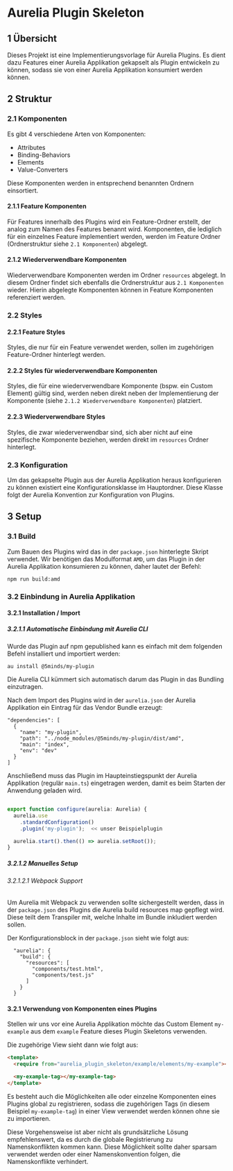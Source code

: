 # Aurelia Plugin Skeleton

## 1 Übersicht

Dieses Projekt ist eine Implementierungsvorlage für Aurelia Plugins.
Es dient dazu Features einer Aurelia Applikation gekapselt als Plugin entwickeln zu können, sodass sie von einer Aurelia Applikation konsumiert werden können.

## 2 Struktur

### 2.1 Komponenten

Es gibt 4 verschiedene Arten von Komponenten:
* Attributes
* Binding-Behaviors
* Elements
* Value-Converters

Diese Komponenten werden in entsprechend benannten Ordnern einsortiert.

#### 2.1.1 Feature Komponenten

Für Features innerhalb des Plugins wird ein Feature-Ordner erstellt, der analog zum Namen des Features benannt wird.
Komponenten, die lediglich für ein einzelnes Feature implementiert werden, werden im Feature Ordner (Ordnerstruktur siehe `2.1 Komponenten`) abgelegt.

#### 2.1.2 Wiederverwendbare Komponenten

Wiederverwendbare Komponenten werden im Ordner `resources` abgelegt. In diesem Ordner findet sich ebenfalls die Ordnerstruktur aus `2.1 Komponenten` wieder.
Hierin abgelegte Komponenten können in Feature Komponenten referenziert werden.

### 2.2 Styles

#### 2.2.1 Feature Styles

Styles, die nur für ein Feature verwendet werden, sollen im zugehörigen Feature-Ordner hinterlegt werden.

#### 2.2.2 Styles für wiederverwendbare Komponenten

Styles, die für eine wiederverwendbare Komponente (bspw. ein Custom Element) gültig sind, werden neben direkt neben der Implementierung der Komponente (siehe `2.1.2 Wiederverwendbare Komponenten`) platziert.

#### 2.2.3 Wiederverwendbare Styles

Styles, die zwar wiederverwendbar sind, sich aber nicht auf eine spezifische Komponente beziehen, werden direkt im `resources` Ordner hinterlegt.

### 2.3 Konfiguration

Um das gekapselte Plugin aus der Aurelia Applikation heraus konfigurieren zu können existiert eine Konfigurationsklasse im Hauptordner.
Diese Klasse folgt der Aurelia Konvention zur Konfiguration von Plugins.

## 3 Setup

### 3.1 Build

Zum Bauen des Plugins wird das in der `package.json` hinterlegte Skript verwendet. Wir benötigen das Modulformat `AMD`, um das Plugin in der Aurelia Applikation konsumieren zu können, daher lautet der Befehl:

```
npm run build:amd
```

### 3.2 Einbindung in Aurelia Applikation

#### 3.2.1 Installation / Import

##### 3.2.1.1 Automatische Einbindung mit Aurelia CLI

Wurde das Plugin auf npm gepublished kann es einfach mit dem folgenden Befehl installiert und importiert werden:

```
au install @5minds/my-plugin
```

Die Aurelia CLI kümmert sich automatisch darum das Plugin in das Bundling einzutragen.

Nach dem Import des Plugins wird in der `aurelia.json` der Aurelia Applikation ein Eintrag für das Vendor Bundle erzeugt:

```
"dependencies": [
  {
    "name": "my-plugin",
    "path": "../node_modules/@5minds/my-plugin/dist/amd",
    "main": "index",
    "env": "dev"
  }
]
```

Anschließend muss das Plugin im Haupteinstiegspunkt der Aurelia Applikation (regulär `main.ts`) eingetragen werden, damit es beim Starten der Anwendung geladen wird.

```typescript

export function configure(aurelia: Aurelia) {
  aurelia.use
    .standardConfiguration()
    .plugin('my-plugin');  << unser Beispielplugin

  aurelia.start().then(() => aurelia.setRoot());
}

```

##### 3.2.1.2 Manuelles Setup

###### 3.2.1.2.1 Webpack Support

Um Aurelia mit Webpack zu verwenden sollte sichergestellt werden, dass in der `package.json` des Plugins die Aurelia build resources map gepflegt wird. Diese teilt dem Transpiler mit, welche Inhalte im Bundle inkludiert werden sollen.

Der Konfigurationsblock in der `package.json` sieht wie folgt aus:

```
  "aurelia": {
    "build": {
      "resources": [
        "components/test.html",
        "components/test.js"
      ]
    }
  }
```

#### 3.2.1 Verwendung von Komponenten eines Plugins

Stellen wir uns vor eine Aurelia Applikation möchte das Custom Element `my-example` aus dem `example` Feature dieses Plugin Skeletons verwenden.

Die zugehörige View sieht dann wie folgt aus:

```html
<template>
  <require from="aurelia_plugin_skeleton/example/elements/my-example"></require>

  <my-example-tag></my-example-tag>
</template>

```

Es besteht auch die Möglichkeiten alle oder einzelne Komponenten eines Plugins global zu registrieren, sodass die zugehörigen Tags (in diesem Beispiel `my-example-tag`) in einer View verwendet werden können ohne sie zu importieren.

Diese Vorgehensweise ist aber nicht als grundsätzliche Lösung empfehlenswert, da es durch die globale Registrierung zu Namenskonflikten kommen kann. Diese Möglichkeit sollte daher sparsam verwendet werden oder einer Namenskonvention folgen, die Namenskonflikte verhindert.